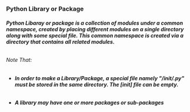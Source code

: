 ### **Python Library or Package**
###### **Python Libaray or package is a collection of modules under a common namespace, created by placing different modules on a single directory along with some special file. This common namespace is created via a directory that contains all related modules.**
###### Note That:
* ###### **In order to make a Library/Package, a special file namely "/__init__/.py" must be stored in the same directory. The *[__init__]* file can be empty.**
* ###### **A library may have one or more packages or sub-packages**
